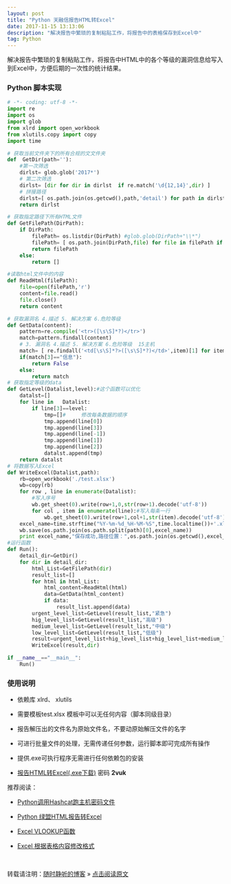 ```yaml
---
layout: post
title: "Python 天融信报告HTML转Excel"
date: 2017-11-15 13:13:06 
description: "解决报告中繁琐的复制粘贴工作，将报告中的表格保存到Excel中"
tag: Python
---
```



解决报告中繁琐的复制粘贴工作，将报告中HTML中的各个等级的漏洞信息给写入到Excel中，方便后期的一次性的统计结果。

### Python 脚本实现
``` Python
# -*- coding: utf-8 -*-
import re
import os
import glob
from xlrd import open_workbook
from xlutils.copy import copy
import time

# 获取当前文件夹下的所有合规的文文件夹
def  GetDir(path=''):
    #第一次筛选
    dirlst= glob.glob('2017*')
    # 第二次筛选
    dirlst= [dir for dir in dirlst  if re.match('\d{12,14}',dir) ]
    # 拼接路径
    dirlst=[ os.path.join(os.getcwd(),path,'detail') for path in dirlst ]
    return dirlst

# 获取指定路径下所有HTML文件
def GetFilePath(DirPath):
    if DirPath:
        filePath= os.listdir(DirPath) #glob.glob(DirPath+"\\*")
        filePath= [ os.path.join(DirPath,file) for file in filePath if re.match('\d{3,30}\.html',file) ]
        return filePath
    else:
        return []

#读取html文件中的内容
def ReadHtml(filePath):
    file=open(filePath,'r')
    content=file.read()
    file.close()
    return content

# 获取漏洞名 4.描述 5. 解决方案 6.危险等级
def GetData(content):
    pattern=re.compile('<tr>([\s\S]*?)</tr>')
    match=pattern.findall(content)
    # 3. 漏洞名 4.描述 5. 解决方案 6.危险等级  15主机
    match= [ re.findall('<td[\s\S]*?>([\s\S]*?)</td>',item)[1] for item in  (match[2:6]+[match[-1]]) ]
    if(match[3]=="信息"):
        return False
    else:
        return match
# 获取指定等级的data
def GetLevel(Datalist,level):#这个函数可以优化
    datalst=[]
    for line in   Datalist:
        if line[3]==level:
            tmp=[]#     修改每条数据的顺序
            tmp.append(line[0])
            tmp.append(line[3])
            tmp.append(line[-1])
            tmp.append(line[1])
            tmp.append(line[2])
            datalst.append(tmp)
    return datalst
# 将数据写入Excel
def WriteExcel(Datalist,path): 
    rb=open_workbook('./test.xlsx')
    wb=copy(rb)
    for row , line in enumerate(Datalist):
        #写入序号
        wb.get_sheet(0).write(row+1,0,str(row+1).decode('utf-8'))
        for col , item in enumerate(line):#写入每条一行
            wb.get_sheet(0).write(row+1,col+1,str(item).decode('utf-8'))
    excel_name=time.strftime("%Y-%m-%d_%H-%M-%S",time.localtime())+'.xls'
    wb.save(os.path.join(os.path.split(path)[0],excel_name))
    print excel_name,"保存成功,路径位置：",os.path.join(os.getcwd(),excel_name)
#运行函数
def Run():
    detail_dir=GetDir()
    for dir in detail_dir:
        html_List=GetFilePath(dir)
        result_list=[]
        for html in html_List:
            html_content=ReadHtml(html)
            data=GetData(html_content)
            if data:
                result_list.append(data)
        urgent_level_list=GetLevel(result_list,"紧急")       
        hig_level_list=GetLevel(result_list,"高级") 
        medium_level_list=GetLevel(result_list,"中级") 
        low_level_list=GetLevel(result_list,"低级") 
        result=urgent_level_list+hig_level_list+hig_level_list+medium_level_list+low_level_list
        WriteExcel(result,dir)

if __name__=="__main__":
    Run()
```

### 使用说明

- 依赖库 xlrd、 xlutils

- 需要模板test.xlsx 模板中可以无任何内容（脚本同级目录）

- 报告解压出的文件名为原始文件名，不要动原始解压文件的名字

- 可进行批量文件的处理，无需传递任何参数，运行脚本即可完成所有操作

- 提供.exe可执行程序无需进行任何依赖包的安装

- [报告HTML转Excel(.exe下载)](http://pan.baidu.com/s/1bpIuES3) 密码 **2vuk**



推荐阅读：

- [Python调用Hashcat跑主机密码文件](http://ssjt21.github.io/2017/11/Python_Hashcatshell/)

- [Python 绿盟HTML报告转Excel](http://ssjt21.github.io/2017/11/Python_NSFOCUS_To_Excel/)

- [Excel VLOOKUP函数](http://ssjt21.github.io/2017/11/Excel_vlookup/)

- [Excel 根据表格内容修改格式](http://ssjt21.github.io/2017/11/Excel_ConditionFormat/)


<br>

转载请注明：[随时静听的博客](http://ssjt21.github.io) » [点击阅读原文](http://ssjt21.github.io/2017/11/Python_HtmltoExcel/)